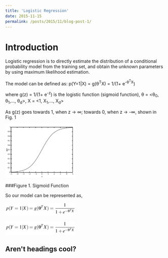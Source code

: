 ```yaml
---
title: 'Logistic Regression'
date: 2015-11-15
permalink: /posts/2015/11/blog-post-1/
---
```

Introduction
======
Logistic regression is to directly estimate the distribution of a conditional probability model from the training set, and obtain the unknown parameters by using maximum likelihood estimation. 

The model can be defined as:
p(Y=1|X) = g(θ<sup>T</sup>X) = 1/(1+ e<sup>-θ<sup>T</sup>X</sup>)

where g(z) = 1/(1+ e<sup>-z</sup>) is the logistic function (sigmoid function), θ = <θ<sub>0</sub>, θ<sub>1</sub>,..., θ<sub>d</sub>>, X = <1, X<sub>1</sub>,..., X<sub>d</sub>>

As g(z) goes towards 1, when z → ∞; towards 0, when z → -∞, shown in Fig. 1
<p float="left"><img src="/images/lg1.png" width="220" /></p>
###Figure 1. Sigmoid Function

So our model can be represented as, 
<p float="left"><img src="/images/lg2.png" width="220" /></p>
<p float="left"><img src="/images/lg2.png" width="220" /></p>

Aren't headings cool?
------